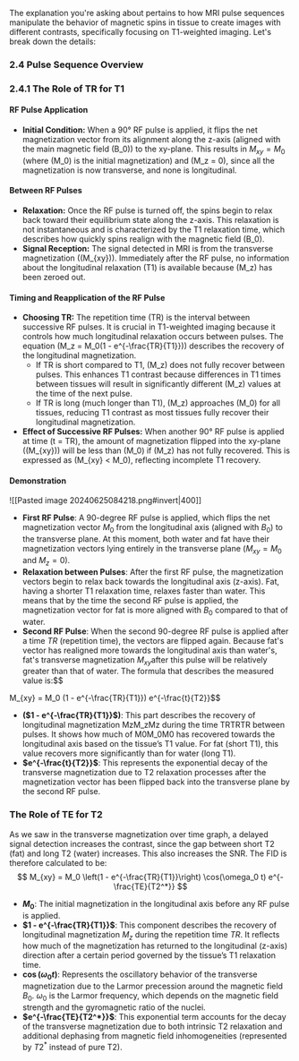 The explanation you're asking about pertains to how MRI pulse sequences manipulate the behavior of magnetic spins in tissue to create images with different contrasts, specifically focusing on T1-weighted imaging. Let's break down the details:

### 2.4 Pulse Sequence Overview
### 2.4.1 The Role of TR for T1
#### RF Pulse Application
- **Initial Condition:** When a 90° RF pulse is applied, it flips the net magnetization vector from its alignment along the z-axis (aligned with the main magnetic field \(B_0\)) to the xy-plane. This results in $M_{xy} = M_0$ (where \(M_0\) is the initial magnetization) and \(M_z = 0\), since all the magnetization is now transverse, and none is longitudinal.
#### Between RF Pulses
- **Relaxation:** Once the RF pulse is turned off, the spins begin to relax back toward their equilibrium state along the z-axis. This relaxation is not instantaneous and is characterized by the T1 relaxation time, which describes how quickly spins realign with the magnetic field \(B_0\).
- **Signal Reception:** The signal detected in MRI is from the transverse magnetization (\(M_{xy}\)). Immediately after the RF pulse, no information about the longitudinal relaxation (T1) is available because \(M_z\) has been zeroed out.
#### Timing and Reapplication of the RF Pulse
- **Choosing TR:** The repetition time (TR) is the interval between successive RF pulses. It is crucial in T1-weighted imaging because it controls how much longitudinal relaxation occurs between pulses. The equation \(M_z = M_0(1 - e^{-\frac{TR}{T1}})\) describes the recovery of the longitudinal magnetization.
  - If TR is short compared to T1, \(M_z\) does not fully recover between pulses. This enhances T1 contrast because differences in T1 times between tissues will result in significantly different \(M_z\) values at the time of the next pulse.
  - If TR is long (much longer than T1), \(M_z\) approaches \(M_0\) for all tissues, reducing T1 contrast as most tissues fully recover their longitudinal magnetization.
- **Effect of Successive RF Pulses:** When another 90° RF pulse is applied at time \(t = TR\), the amount of magnetization flipped into the xy-plane (\(M_{xy}\)) will be less than \(M_0\) if \(M_z\) has not fully recovered. This is expressed as \(M_{xy} < M_0\), reflecting incomplete T1 recovery.
#### Demonstration
![[Pasted image 20240625084218.png#invert|400]]
- **First RF Pulse**: A 90-degree RF pulse is applied, which flips the net magnetization vector $M_{0}$​ from the longitudinal axis (aligned with $B_{0}$​) to the transverse plane. At this moment, both water and fat have their magnetization vectors lying entirely in the transverse plane ($M_{xy} = M_0$ and $M_{z}​=0$).
- **Relaxation between Pulses**: After the first RF pulse, the magnetization vectors begin to relax back towards the longitudinal axis (z-axis). Fat, having a shorter T1 relaxation time, relaxes faster than water. This means that by the time the second RF pulse is applied, the magnetization vector for fat is more aligned with $B_0$​ compared to that of water.
- **Second RF Pulse**: When the second 90-degree RF pulse is applied after a time $TR$ (repetition time), the vectors are flipped again. Because fat's vector has realigned more towards the longitudinal axis than water's, fat's transverse magnetization $M_{xy}$​ after this pulse will be relatively greater than that of water.
The formula that describes the measured value is:$$

M_{xy} = M_0 (1 - e^{-\frac{TR}{T1}}) e^{-\frac{t}{T2}}$$
- **($1 - e^{-\frac{TR}{T1}}$)**: This part describes the recovery of longitudinal magnetization MzM_zMz​ during the time TRTRTR between pulses. It shows how much of M0M_0M0​ has recovered towards the longitudinal axis based on the tissue’s T1 value. For fat (short T1), this value recovers more significantly than for water (long T1).
- **$e^{-\frac{t}{T2}}$​**: This represents the exponential decay of the transverse magnetization due to T2 relaxation processes after the magnetization vector has been flipped back into the transverse plane by the second RF pulse.
### The Role of TE for T2
As we saw in the transverse magnetization over time graph, a delayed signal detection increases the contrast, since the gap between short T2 (fat) and long T2 (water) increases. This also increases the SNR. The FID is therefore calculated to be:$$ M_{xy} = M_0 \left(1 - e^{-\frac{TR}{T1}}\right) \cos(\omega_0 t) e^{-\frac{TE}{T2^*}} $$
- **$M_0$**: The initial magnetization in the longitudinal axis before any RF pulse is applied.
- **$1 - e^{-\frac{TR}{T1}}$**: This component describes the recovery of longitudinal magnetization $M_z$ during the repetition time $TR$. It reflects how much of the magnetization has returned to the longitudinal (z-axis) direction after a certain period governed by the tissue’s T1 relaxation time.
- **$\cos(\omega_0 t)$**: Represents the oscillatory behavior of the transverse magnetization due to the Larmor precession around the magnetic field $B_0$. $\omega_0$ is the Larmor frequency, which depends on the magnetic field strength and the gyromagnetic ratio of the nuclei.
- **$e^{-\frac{TE}{T2^*}}$**: This exponential term accounts for the decay of the transverse magnetization due to both intrinsic T2 relaxation and additional dephasing from magnetic field inhomogeneities (represented by $T2^*$ instead of pure T2).